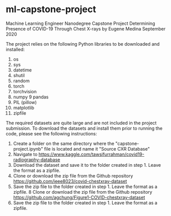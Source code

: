 # ml-capstone-project
Machine Learning Engineer Nanodegree
Capstone Project
Determining Presence of COVID-19 Through Chest X-rays
by Eugene Medina
September 2020

The project relies on the following Python libraries to be downloaded and installed:
1. os
2. sys
3. datetime
4. shutil
5. random
6. torch
7. torchvision
8. numpy
9  pandas
10. PIL (pillow)
11. matplotlib
12. zipfile

The required datasets are quite large and are not included in the project submission.
To download the datasets and install them prior to running the code, please see the following instructions:

1. Create a folder on the same directory where the "capstone-project.ipynb" file is located and name it "Source CXR Database"
2. Navigate to https://www.kaggle.com/tawsifurrahman/covid19-radiography-database
3. Download the dataset and save it to the folder created in step 1. Leave the format as a zipfile.
6. Clone or download the zip file from the Github repository https://github.com/ieee8023/covid-chestxray-dataset
7. Save the zip file to the folder created in step 1. Leave the format as a zipfile.
8 Clone or download the zip file from the Github repository https://github.com/agchung/Figure1-COVID-chestxray-dataset
9. Save the zip file to the folder created in step 1. Leave the format as a zipfile.
